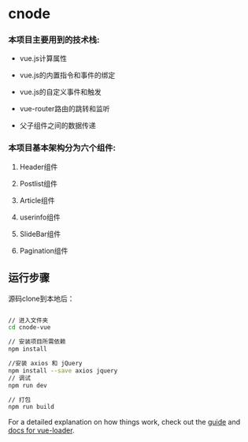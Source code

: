 # cnode
### 本项目主要用到的技术栈:
* vue.js计算属性

* vue.js的内置指令和事件的绑定

* vue.js的自定义事件和触发

* vue-router路由的跳转和监听

* 父子组件之间的数据传递

### 本项目基本架构分为六个组件:
1. Header组件

2. Postlist组件

3. Article组件

4. userinfo组件

5. SlideBar组件

6. Pagination组件

## 运行步骤
源码clone到本地后：
``` bash

// 进入文件夹
cd cnode-vue

// 安装项目所需依赖
npm install

//安装 axios 和 jQuery
npm install --save axios jquery
// 调试
npm run dev

// 打包
npm run build
```

For a detailed explanation on how things work, check out the [guide](http://vuejs-templates.github.io/webpack/) and [docs for vue-loader](http://vuejs.github.io/vue-loader).
